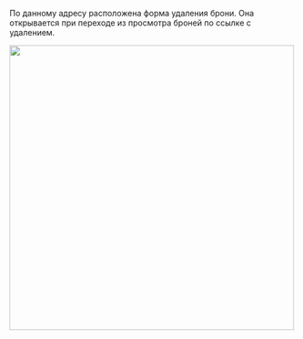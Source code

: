 По данному адресу расположена форма удаления брони.
Она открывается при переходе из просмотра броней по ссылке с удалением.

<img style="height:500px" src="../images/delete.JPG">
